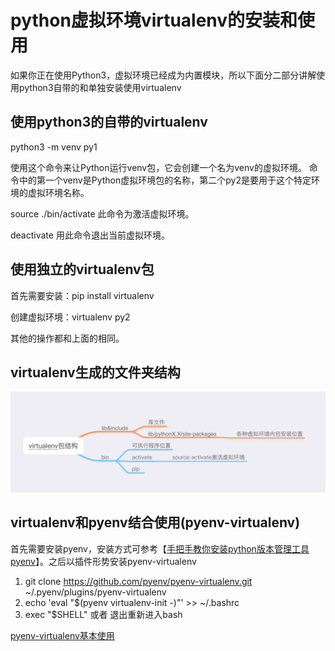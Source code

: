 # python虚拟环境virtualenv的安装和使用
如果你正在使用Python3，虚拟环境已经成为内置模块，所以下面分二部分讲解使用python3自带的和单独安装使用virtualenv

## 使用python3的自带的virtualenv
python3 -m venv py1

使用这个命令来让Python运行venv包，它会创建一个名为venv的虚拟环境。 命令中的第一个venv是Python虚拟环境包的名称，第二个py2是要用于这个特定环境的虚拟环境名称。

source ./bin/activate
此命令为激活虚拟环境。

deactivate
用此命令退出当前虚拟环境。

## 使用独立的virtualenv包
首先需要安装：pip install virtualenv

创建虚拟环境：virtualenv py2

其他的操作都和上面的相同。

## virtualenv生成的文件夹结构
![virtualenv文件夹结构](imgs/virtualenv.jpg)

## virtualenv和pyenv结合使用(pyenv-virtualenv)
首先需要安装pyenv，安装方式可参考【[手把手教你安装python版本管理工具pyenv](../27/how_install_pyenv.md)】。之后以插件形势安装pyenv-virtualenv

1. git clone https://github.com/pyenv/pyenv-virtualenv.git ~/.pyenv/plugins/pyenv-virtualenv
2. echo 'eval "$(pyenv virtualenv-init -)"' >> ~/.bashrc
3. exec "$SHELL" 或者 退出重新进入bash

[pyenv-virtualenv基本使用](https://github.com/pyenv/pyenv-virtualenv)